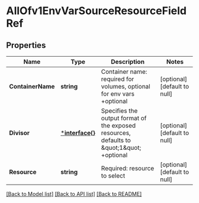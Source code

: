 # AllOfv1EnvVarSourceResourceFieldRef

## Properties
Name | Type | Description | Notes
------------ | ------------- | ------------- | -------------
**ContainerName** | **string** | Container name: required for volumes, optional for env vars +optional | [optional] [default to null]
**Divisor** | [***interface{}**](interface{}.md) | Specifies the output format of the exposed resources, defaults to \&quot;1\&quot; +optional | [optional] [default to null]
**Resource** | **string** | Required: resource to select | [optional] [default to null]

[[Back to Model list]](../README.md#documentation-for-models) [[Back to API list]](../README.md#documentation-for-api-endpoints) [[Back to README]](../README.md)

